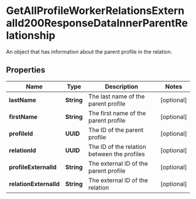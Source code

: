 

# GetAllProfileWorkerRelationsExternalId200ResponseDataInnerParentRelationship

An object that has information about the parent profile in the relation.

## Properties

| Name | Type | Description | Notes |
|------------ | ------------- | ------------- | -------------|
|**lastName** | **String** | The last name of the parent profile |  [optional] |
|**firstName** | **String** | The first name of the parent profile |  [optional] |
|**profileId** | **UUID** | The ID of the parent profile |  [optional] |
|**relationId** | **UUID** | The ID of the relation between the profiles |  [optional] |
|**profileExternalId** | **String** | The external ID of the parent profile |  [optional] |
|**relationExternalId** | **String** | The external ID of the relation |  [optional] |



